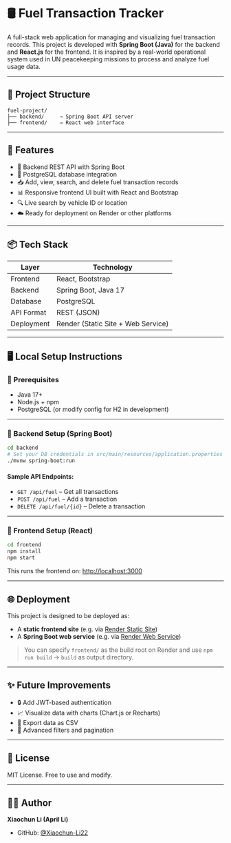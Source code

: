 # 🛢 Fuel Transaction Tracker

A full-stack web application for managing and visualizing fuel transaction records. This project is developed with **Spring Boot (Java)** for the backend and **React.js** for the frontend. It is inspired by a real-world operational system used in UN peacekeeping missions to process and analyze fuel usage data.

---

## 🔧 Project Structure

```
fuel-project/
├── backend/     → Spring Boot API server
├── frontend/    → React web interface
```

---

## 🚀 Features

- 🔐 Backend REST API with Spring Boot
- 📄 PostgreSQL database integration
- 📥 Add, view, search, and delete fuel transaction records
- 📊 Responsive frontend UI built with React and Bootstrap
- 🔍 Live search by vehicle ID or location
- ☁️ Ready for deployment on Render or other platforms

---

## 📦 Tech Stack

| Layer      | Technology      |
|------------|-----------------|
| Frontend   | React, Bootstrap |
| Backend    | Spring Boot, Java 17 |
| Database   | PostgreSQL |
| API Format | REST (JSON) |
| Deployment | Render (Static Site + Web Service) |

---

## 🖥️ Local Setup Instructions

### 🔹 Prerequisites

- Java 17+
- Node.js + npm
- PostgreSQL (or modify config for H2 in development)

---

### 🔹 Backend Setup (Spring Boot)

```bash
cd backend
# Set your DB credentials in src/main/resources/application.properties
./mvnw spring-boot:run
```

#### Sample API Endpoints:

- `GET /api/fuel` – Get all transactions
- `POST /api/fuel` – Add a transaction
- `DELETE /api/fuel/{id}` – Delete a transaction

---

### 🔹 Frontend Setup (React)

```bash
cd frontend
npm install
npm start
```

This runs the frontend on: [http://localhost:3000](http://localhost:3000)

---

## 🌐 Deployment

This project is designed to be deployed as:

- A **static frontend site** (e.g. via [Render Static Site](https://render.com/docs/static-sites))
- A **Spring Boot web service** (e.g. via [Render Web Service](https://render.com/docs/deploy-java))

> You can specify `frontend/` as the build root on Render and use `npm run build` → `build` as output directory.

---

## ✨ Future Improvements

- 🔒 Add JWT-based authentication
- 📈 Visualize data with charts (Chart.js or Recharts)
- 📁 Export data as CSV
- 🔎 Advanced filters and pagination

---

## 📄 License

MIT License. Free to use and modify.

---

## 🙋‍♀️ Author

**Xiaochun Li (April Li)**  
- GitHub: [@Xiaochun-Li22](https://github.com/Xiaochun-Li22)
